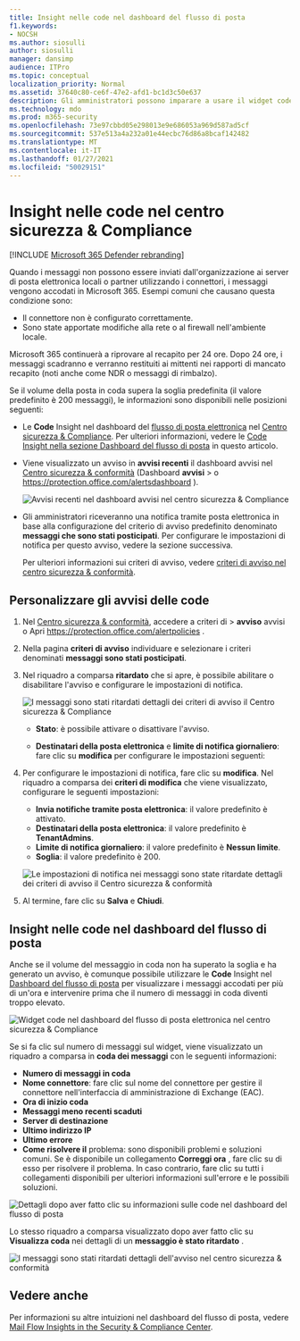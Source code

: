 ```yaml
---
title: Insight nelle code nel dashboard del flusso di posta
f1.keywords:
- NOCSH
ms.author: siosulli
author: siosulli
manager: dansimp
audience: ITPro
ms.topic: conceptual
localization_priority: Normal
ms.assetid: 37640c80-ce6f-47e2-afd1-bc1d3c50e637
description: Gli amministratori possono imparare a usare il widget code nel dashboard del flusso di posta nel centro sicurezza & conformità per monitorare il flusso di posta non riuscito nelle loro organizzazioni locali o partner su connettori in uscita.
ms.technology: mdo
ms.prod: m365-security
ms.openlocfilehash: 73e97cbbd05e298013e9e686053a969d587ad5cf
ms.sourcegitcommit: 537e513a4a232a01e44ecbc76d86a8bcaf142482
ms.translationtype: MT
ms.contentlocale: it-IT
ms.lasthandoff: 01/27/2021
ms.locfileid: "50029151"
---
```

# <a name="queues-insight-in-the-security--compliance-center"></a>Insight nelle code nel centro sicurezza & Compliance

[!INCLUDE [Microsoft 365 Defender rebranding](../includes/microsoft-defender-for-office.md)]


Quando i messaggi non possono essere inviati dall'organizzazione ai server di posta elettronica locali o partner utilizzando i connettori, i messaggi vengono accodati in Microsoft 365. Esempi comuni che causano questa condizione sono:

- Il connettore non è configurato correttamente.
- Sono state apportate modifiche alla rete o al firewall nell'ambiente locale.

Microsoft 365 continuerà a riprovare al recapito per 24 ore. Dopo 24 ore, i messaggi scadranno e verranno restituiti ai mittenti nei rapporti di mancato recapito (noti anche come NDR o messaggi di rimbalzo).

Se il volume della posta in coda supera la soglia predefinita (il valore predefinito è 200 messaggi), le informazioni sono disponibili nelle posizioni seguenti:

- Le **Code** Insight nel dashboard del [flusso di posta elettronica](mail-flow-insights-v2.md) nel [Centro sicurezza & Compliance](https://protection.office.com). Per ulteriori informazioni, vedere le [Code Insight nella sezione Dashboard del flusso di posta](#queues-insight-in-the-mail-flow-dashboard) in questo articolo.

- Viene visualizzato un avviso in **avvisi recenti** il dashboard avvisi nel [Centro sicurezza & conformità](https://protection.office.com) (Dashboard **avvisi** \>  o <https://protection.office.com/alertsdashboard> ).

  ![Avvisi recenti nel dashboard avvisi nel centro sicurezza & Compliance](../../media/mfi-queued-messages-alert.png)

- Gli amministratori riceveranno una notifica tramite posta elettronica in base alla configurazione del criterio di avviso predefinito denominato **messaggi che sono stati posticipati**. Per configurare le impostazioni di notifica per questo avviso, vedere la sezione successiva.

  Per ulteriori informazioni sui criteri di avviso, vedere [criteri di avviso nel centro sicurezza & conformità](../../compliance/alert-policies.md).

## <a name="customize-queue-alerts"></a>Personalizzare gli avvisi delle code

1. Nel [Centro sicurezza & conformità](https://protection.office.com), accedere a criteri  di \> **avviso** avvisi o Apri <https://protection.office.com/alertpolicies> .

2. Nella pagina **criteri di avviso** individuare e selezionare i criteri denominati **messaggi sono stati posticipati**.

3. Nel riquadro a comparsa **ritardato** che si apre, è possibile abilitare o disabilitare l'avviso e configurare le impostazioni di notifica.

   ![I messaggi sono stati ritardati dettagli dei criteri di avviso il Centro sicurezza & Compliance](../../media/mfi-queued-messages-alert-policy.png)

   - **Stato**: è possibile attivare o disattivare l'avviso.

   - **Destinatari della posta elettronica** e **limite di notifica giornaliero**: fare clic su **modifica** per configurare le impostazioni seguenti:

4. Per configurare le impostazioni di notifica, fare clic su **modifica**. Nel riquadro a comparsa dei **criteri di modifica** che viene visualizzato, configurare le seguenti impostazioni:

   - **Invia notifiche tramite posta elettronica**: il valore predefinito è attivato.
   - **Destinatari della posta elettronica**: il valore predefinito è **TenantAdmins**.
   - **Limite di notifica giornaliero**: il valore predefinito è **Nessun limite**.
   - **Soglia**: il valore predefinito è 200.

   ![Le impostazioni di notifica nei messaggi sono state ritardate dettagli dei criteri di avviso il Centro sicurezza & conformità](../../media/mfi-queued-messages-alert-policy-notification-settings.png)

5. Al termine, fare clic su **Salva** e **Chiudi**.

## <a name="queues-insight-in-the-mail-flow-dashboard"></a>Insight nelle code nel dashboard del flusso di posta

Anche se il volume del messaggio in coda non ha superato la soglia e ha generato un avviso, è comunque possibile utilizzare le **Code** Insight nel [Dashboard del flusso di posta](mail-flow-insights-v2.md) per visualizzare i messaggi accodati per più di un'ora e intervenire prima che il numero di messaggi in coda diventi troppo elevato.

![Widget code nel dashboard del flusso di posta elettronica nel centro sicurezza & Compliance](../../media/mfi-queues-widget.png)

Se si fa clic sul numero di messaggi sul widget, viene visualizzato un riquadro a comparsa in **coda dei messaggi** con le seguenti informazioni:

- **Numero di messaggi in coda**
- **Nome connettore**: fare clic sul nome del connettore per gestire il connettore nell'interfaccia di amministrazione di Exchange (EAC).
- **Ora di inizio coda**
- **Messaggi meno recenti scaduti**
- **Server di destinazione**
- **Ultimo indirizzo IP**
- **Ultimo errore**
- **Come risolvere il** problema: sono disponibili problemi e soluzioni comuni. Se è disponibile un collegamento **Correggi ora** , fare clic su di esso per risolvere il problema. In caso contrario, fare clic su tutti i collegamenti disponibili per ulteriori informazioni sull'errore e le possibili soluzioni.

![Dettagli dopo aver fatto clic su informazioni sulle code nel dashboard del flusso di posta](../../media/mfi-queues-details.png)

Lo stesso riquadro a comparsa visualizzato dopo aver fatto clic su **Visualizza coda** nei dettagli di un **messaggio è stato ritardato** .

![I messaggi sono stati ritardati dettagli dell'avviso nel centro sicurezza & conformità](../../media/mfi-queued-messages-alert-details.png)

## <a name="see-also"></a>Vedere anche

Per informazioni su altre intuizioni nel dashboard del flusso di posta, vedere [Mail Flow Insights in the Security & Compliance Center](mail-flow-insights-v2.md).

